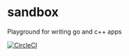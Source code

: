 # sandbox
Playground for writing go and c++ apps

[![CircleCI](https://circleci.com/gh/snow-flake/sandbox/tree/master.svg?style=svg)](https://circleci.com/gh/snow-flake/sandbox/tree/master)
